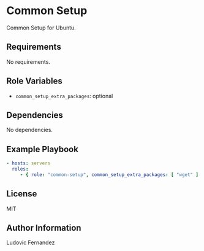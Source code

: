 # Common Setup

Common Setup for Ubuntu.

## Requirements

No requirements.

## Role Variables

- `common_setup_extra_packages`: optional

## Dependencies

No dependencies.

## Example Playbook

```yml
- hosts: servers
  roles:
     - { role: "common-setup", common_setup_extra_packages: [ "wget" ] }
```

## License

MIT

## Author Information

Ludovic Fernandez
